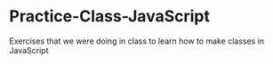 # Practice-Class-JavaScript
Exercises that we were doing in class to learn how to make classes in JavaScript
